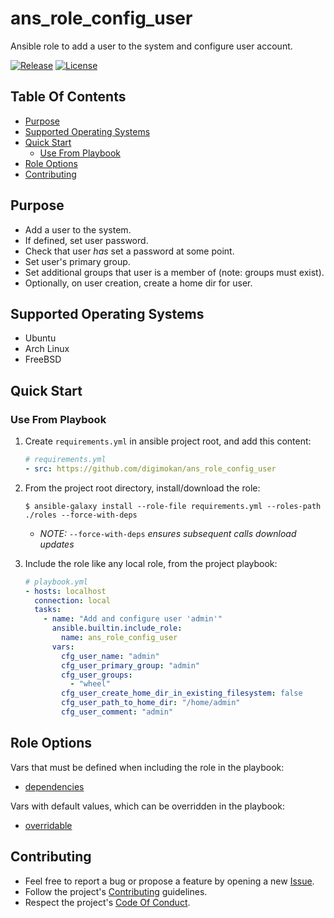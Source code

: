 # ans_role_config_user

Ansible role to add a user to the system and configure user account.

[![Release](https://img.shields.io/github/release/digimokan/ans_role_config_user.svg?label=release)](https://github.com/digimokan/ans_role_config_user/releases/latest "Latest Release Notes")
[![License](https://img.shields.io/badge/license-MIT-blue.svg?label=license)](LICENSE.md "Project License")

## Table Of Contents

* [Purpose](#purpose)
* [Supported Operating Systems](#supported-operating-systems)
* [Quick Start](#quick-start)
    * [Use From Playbook](#use-from-playbook)
* [Role Options](#role-options)
* [Contributing](#contributing)

## Purpose

* Add a user to the system.
* If defined, set user password.
* Check that user _has_ set a password at some point.
* Set user's primary group.
* Set additional groups that user is a member of (note: groups must exist).
* Optionally, on user creation, create a home dir for user.

## Supported Operating Systems

* Ubuntu
* Arch Linux
* FreeBSD

## Quick Start

### Use From Playbook

1. Create `requirements.yml` in ansible project root, and add this content:

   ```yaml
   # requirements.yml
   - src: https://github.com/digimokan/ans_role_config_user
   ```

2. From the project root directory, install/download the role:

   ```shell
   $ ansible-galaxy install --role-file requirements.yml --roles-path ./roles --force-with-deps
   ```

   * _NOTE:_ `--force-with-deps` _ensures subsequent calls download updates_

3. Include the role like any local role, from the project playbook:

   ```yaml
   # playbook.yml
   - hosts: localhost
     connection: local
     tasks:
       - name: "Add and configure user 'admin'"
         ansible.builtin.include_role:
           name: ans_role_config_user
         vars:
           cfg_user_name: "admin"
           cfg_user_primary_group: "admin"
           cfg_user_groups:
             - "wheel"
           cfg_user_create_home_dir_in_existing_filesystem: false
           cfg_user_path_to_home_dir: "/home/admin"
           cfg_user_comment: "admin"
   ```

## Role Options

Vars that must be defined when including the role in the playbook:

  * [dependencies](../defaults/main/dependencies/main.yml)

Vars with default values, which can be overridden in the playbook:

  * [overridable](../defaults/main/overridable/main.yml)

## Contributing

* Feel free to report a bug or propose a feature by opening a new
  [Issue](https://github.com/digimokan/ans_role_config_user/issues).
* Follow the project's [Contributing](CONTRIBUTING.md) guidelines.
* Respect the project's [Code Of Conduct](CODE_OF_CONDUCT.md).

